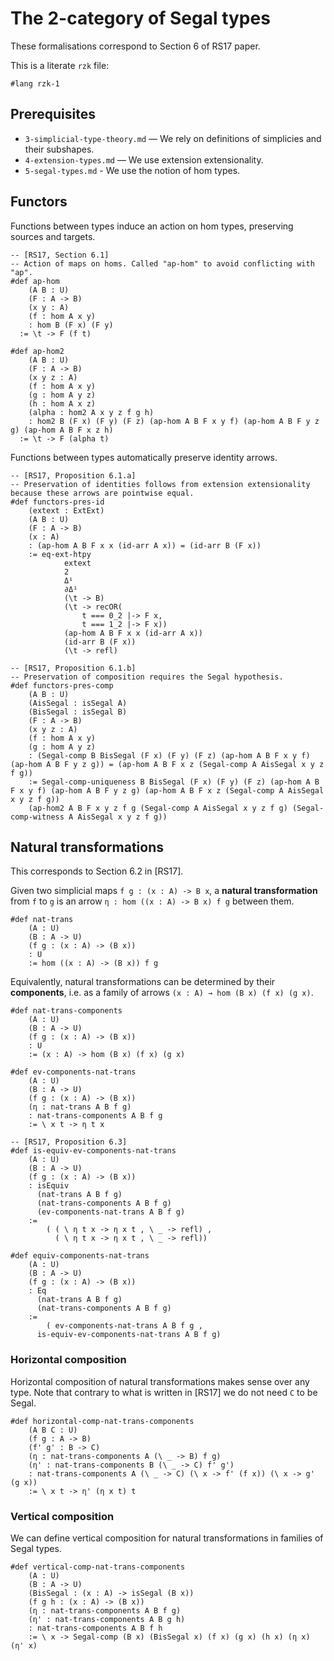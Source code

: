 # The 2-category of Segal types

These formalisations correspond to Section 6 of RS17 paper.

This is a literate `rzk` file:

```rzk
#lang rzk-1
```

## Prerequisites

- `3-simplicial-type-theory.md` — We rely on definitions of simplicies and their
  subshapes.
- `4-extension-types.md` — We use extension extensionality.
- `5-segal-types.md` - We use the notion of hom types.

## Functors

Functions between types induce an action on hom types, preserving sources and
targets.

```rzk
-- [RS17, Section 6.1]
-- Action of maps on homs. Called "ap-hom" to avoid conflicting with "ap".
#def ap-hom
	(A B : U)
	(F : A -> B)
	(x y : A)
	(f : hom A x y)
	: hom B (F x) (F y)
  := \t -> F (f t)

#def ap-hom2
	(A B : U)
	(F : A -> B)
	(x y z : A)
	(f : hom A x y)
	(g : hom A y z)
	(h : hom A x z)
	(alpha : hom2 A x y z f g h)
	: hom2 B (F x) (F y) (F z) (ap-hom A B F x y f) (ap-hom A B F y z g) (ap-hom A B F x z h)
  := \t -> F (alpha t)

```

Functions between types automatically preserve identity arrows.

```rzk
-- [RS17, Proposition 6.1.a]
-- Preservation of identities follows from extension extensionality because these arrows are pointwise equal.
#def functors-pres-id
	(extext : ExtExt)
	(A B : U)
	(F : A -> B)
	(x : A)
	: (ap-hom A B F x x (id-arr A x)) = (id-arr B (F x))
	:= eq-ext-htpy
			extext
			2
			Δ¹
			∂Δ¹
			(\t -> B)
			(\t -> recOR(
				t === 0_2 |-> F x,
				t === 1_2 |-> F x))
			(ap-hom A B F x x (id-arr A x))
			(id-arr B (F x))
			(\t -> refl)

-- [RS17, Proposition 6.1.b]
-- Preservation of composition requires the Segal hypothesis.
#def functors-pres-comp
	(A B : U)
	(AisSegal : isSegal A)
	(BisSegal : isSegal B)
	(F : A -> B)
	(x y z : A)
	(f : hom A x y)
	(g : hom A y z)
	: (Segal-comp B BisSegal (F x) (F y) (F z) (ap-hom A B F x y f) (ap-hom A B F y z g)) = (ap-hom A B F x z (Segal-comp A AisSegal x y z f g))
	:= Segal-comp-uniqueness B BisSegal (F x) (F y) (F z) (ap-hom A B F x y f) (ap-hom A B F y z g) (ap-hom A B F x z (Segal-comp A AisSegal x y z f g))
	(ap-hom2 A B F x y z f g (Segal-comp A AisSegal x y z f g) (Segal-comp-witness A AisSegal x y z f g))
```

## Natural transformations

This corresponds to Section 6.2 in [RS17].

Given two simplicial maps `f g : (x : A) -> B x`, a **natural transformation**
from `f` to `g` is an arrow `η : hom ((x : A) -> B x) f g` between them.

```rzk
#def nat-trans
	(A : U)
	(B : A -> U)
	(f g : (x : A) -> (B x))
	: U
	:= hom ((x : A) -> (B x)) f g
```

Equivalently, natural transformations can be determined by their **components**,
i.e. as a family of arrows `(x : A) → hom (B x) (f x) (g x)`.

```rzk
#def nat-trans-components
	(A : U)
	(B : A -> U)
	(f g : (x : A) -> (B x))
	: U
	:= (x : A) -> hom (B x) (f x) (g x)
```

```rzk
#def ev-components-nat-trans
	(A : U)
	(B : A -> U)
	(f g : (x : A) -> (B x))
	(η : nat-trans A B f g)
	: nat-trans-components A B f g
	:= \ x t -> η t x
```

```rzk
-- [RS17, Proposition 6.3]
#def is-equiv-ev-components-nat-trans
	(A : U)
	(B : A -> U)
	(f g : (x : A) -> (B x))
	: isEquiv
      (nat-trans A B f g)
      (nat-trans-components A B f g)
      (ev-components-nat-trans A B f g)
	:=
		( ( \ η t x -> η x t , \ _ -> refl) ,
		  ( \ η t x -> η x t , \ _ -> refl))

#def equiv-components-nat-trans
	(A : U)
	(B : A -> U)
	(f g : (x : A) -> (B x))
	: Eq
      (nat-trans A B f g)
      (nat-trans-components A B f g)
	:=
		( ev-components-nat-trans A B f g ,
      is-equiv-ev-components-nat-trans A B f g)
```

### Horizontal composition

Horizontal composition of natural transformations makes sense over any type.
Note that contrary to what is written in [RS17] we do not need `C` to be Segal.

```rzk
#def horizontal-comp-nat-trans-components
	(A B C : U)
	(f g : A -> B)
	(f' g' : B -> C)
	(η : nat-trans-components A (\ _ -> B) f g)
	(η' : nat-trans-components B (\ _ -> C) f' g')
	: nat-trans-components A (\ _ -> C) (\ x -> f' (f x)) (\ x -> g' (g x))
	:= \ x t -> η' (η x t) t
```

### Vertical composition

We can define vertical composition for natural transformations in families of
Segal types.

```rzk
#def vertical-comp-nat-trans-components
	(A : U)
	(B : A -> U)
	(BisSegal : (x : A) -> isSegal (B x))
	(f g h : (x : A) -> (B x))
	(η : nat-trans-components A B f g)
	(η' : nat-trans-components A B g h)
	: nat-trans-components A B f h
	:= \ x -> Segal-comp (B x) (BisSegal x) (f x) (g x) (h x) (η x) (η' x)
```
